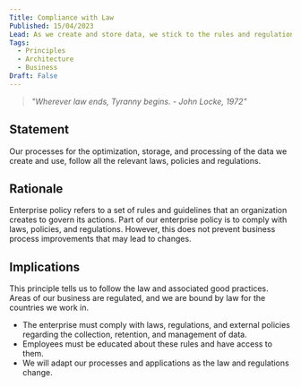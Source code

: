 ```yaml
---
Title: Compliance with Law
Published: 15/04/2023
Lead: As we create and store data, we stick to the rules and regulations.
Tags:
  - Principles
  - Architecture
  - Business
Draft: False
---
```


> *"Wherever law ends, Tyranny begins. - John Locke, 1972"*

## Statement

Our processes for the optimization, storage, and processing of the data we create and use, follow all the relevant laws, policies and regulations.

## Rationale

Enterprise policy refers to a set of rules and guidelines that an organization creates to govern its actions. Part of our enterprise policy is to comply with laws, policies, and regulations. However, this does not prevent business process improvements that may lead to changes.

## Implications

This principle tells us to follow the law and associated good practices. Areas of our business are regulated, and we are bound by law for the countries we work in.

* The enterprise must comply with laws, regulations, and external policies regarding the collection, retention, and management of data.
* Employees must be educated about these rules and have access to them.
* We will adapt our processes and applications as the law and regulations change.
